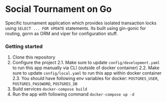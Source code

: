 # Social Tournament on Go

Specific tournament application which provides isolated transaction locks using `SELECT ... FOR UPDATE` statements.
Its built using gin-gonic for routing, gorm as ORM and viper for configuration stuff.

### Getting started

1. Clone this repository
2. Configure the project
2.1. Make sure to update `config/development.yaml` to run this app manually via CLI (outside of docker container)
2.2. Make sure to update `config/local.yaml` to run this app within docker container
2.3. You should have following env variables for docker: `POSTGRES_USER`, `POSTGRES_PASSWORD`, `POSTGRES_DB`
2. Build services `docker-compose build`
4. Run the app with following command `docker-compose up -d`
